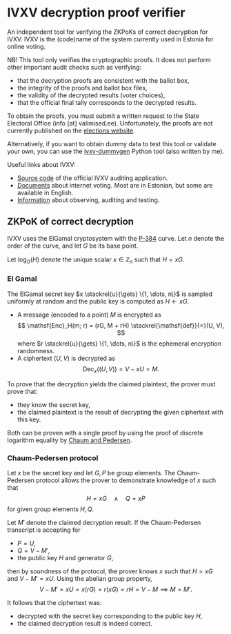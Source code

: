 # IVXV decryption proof verifier

An independent tool for verifying the ZKPoKs of correct decryption for IVXV.
IVXV is the (code)name of the system currently used in Estonia for online voting.

NB! This tool only verifies the cryptographic proofs.
It does not perform other important audit checks such as verifying:

- that the decryption proofs are consistent with the ballot box,
- the integrity of the proofs and ballot box files,
- the validity of the decrypted results (voter choices),
- that the official final tally corresponds to the decrypted results.

To obtain the proofs, you must submit a written request to the State Electoral Office (info [at] valimised.ee).
Unfortunately, the proofs are not currently published on the [elections website](https://valimised.ee).

Alternatively, if you want to obtain dummy data to test this tool or validate your own,
you can use the [ivxv-dummygen](https://github.com/takakv/ivxv-dummygen) Python tool (also written by me).

Useful links about IVXV:

- [Source code](https://github.com/valimised/ivxv/tree/published/auditor) of the official IVXV auditing application.
- [Documents](https://www.valimised.ee/en/internet-voting/documents-about-internet-voting) about internet voting.
  Most are in Estonian, but some are available in English.
- [Information](https://www.valimised.ee/en/internet-voting/observing-auditing-testing) about observing, auditing and
  testing.

## ZKPoK of correct decryption

IVXV uses the ElGamal cryptosystem with the [P-384](https://neuromancer.sk/std/nist/P-384) curve.
Let $n$ denote the order of the curve, and let $G$ be its base point.

Let $\log_G(H)$ denote the unique scalar $x\in\mathbb{Z}_n$ such that $H = xG$.

### El Gamal

The ElGamal secret key $x \stackrel{u}{\gets} \{1, \dots, n\}$ is sampled uniformly at random
and the public key is computed as $H \gets xG$.

- A message (encoded to a point) $M$ is encrypted as
  $$
  \mathsf{Enc}_H(m; r) = (rG, M + rH) \stackrel{\mathsf{def}}{=}(U, V),
  $$
  where $r \stackrel{u}{\gets} \{1, \dots, n\}$ is the ephemeral encryption randomness.
- A ciphertext $(U, V)$ is decrypted as
  $$
  \mathsf{Dec}_x((U, V)) = V - xU = M.
  $$

To prove that the decryption yields the claimed plaintext, the prover must prove that:

- they know the secret key,
- the claimed plaintext is the result of decrypting the given ciphertext with this key.

Both can be proven with a single proof by using the proof of discrete logarithm equality by
[Chaum and Pedersen](https://link.springer.com/chapter/10.1007/3-540-48071-4_7).

### Chaum-Pedersen protocol

Let $x$ be the secret key and let $G, P$ be group elements.
The Chaum-Pedersen protocol allows the prover to demonstrate knowledge of $x$ such that
$$
H = xG \quad\land\quad Q = xP
$$
for given group elements $H, Q$.

Let $M'$ denote the claimed decryption result.
If the Chaum-Pedersen transcript is accepting for

- $P = U$,
- $Q = V - M'$,
- the public key $H$ and generator $G$,

then by soundness of the protocol, the prover knows $x$ such that $H = xG$ and $V - M' = xU$.
Using the abelian group property,
$$
V - M' = xU = x(rG) = r(xG) = rH = V - M \implies M = M'.
$$

It follows that the ciphertext was:

- decrypted with the secret key corresponding to the public key $H$,
- the claimed decryption result is indeed correct.
